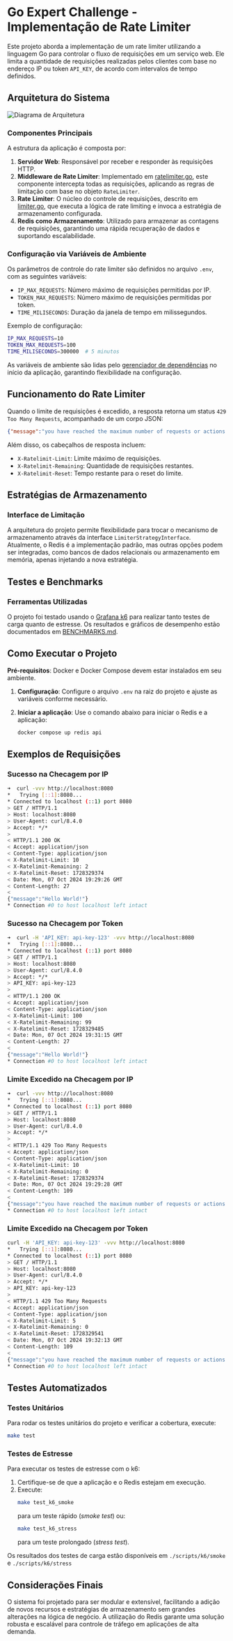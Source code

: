 
# Go Expert Challenge - Implementação de Rate Limiter

Este projeto aborda a implementação de um rate limiter utilizando a linguagem Go para controlar o fluxo de requisições em um serviço web. Ele limita a quantidade de requisições realizadas pelos clientes com base no endereço IP ou token `API_KEY`, de acordo com intervalos de tempo definidos.

## Arquitetura do Sistema

![Diagrama de Arquitetura](./docs/diagram/diagram.png)

### Componentes Principais

A estrutura da aplicação é composta por:

1. **Servidor Web**: Responsável por receber e responder às requisições HTTP.
2. **Middleware de Rate Limiter**: Implementado em [ratelimiter.go](internal/infra/web/middlewares/ratelimiter.go), este componente intercepta todas as requisições, aplicando as regras de limitação com base no objeto `RateLimiter`.
3. **Rate Limiter**: O núcleo do controle de requisições, descrito em [limiter.go](internal/pkg/ratelimiter/limiter.go), que executa a lógica de rate limiting e invoca a estratégia de armazenamento configurada.
4. **Redis como Armazenamento**: Utilizado para armazenar as contagens de requisições, garantindo uma rápida recuperação de dados e suportando escalabilidade.

### Configuração via Variáveis de Ambiente

Os parâmetros de controle do rate limiter são definidos no arquivo `.env`, com as seguintes variáveis:

- `IP_MAX_REQUESTS`: Número máximo de requisições permitidas por IP.
- `TOKEN_MAX_REQUESTS`: Número máximo de requisições permitidas por token.
- `TIME_MILISECONDS`: Duração da janela de tempo em milissegundos.

Exemplo de configuração:
```sh
IP_MAX_REQUESTS=10
TOKEN_MAX_REQUESTS=100
TIME_MILISECONDS=300000  # 5 minutos
```

As variáveis de ambiente são lidas pelo [gerenciador de dependências](internal/pkg/dependencyinjector/injector.go) no início da aplicação, garantindo flexibilidade na configuração.

## Funcionamento do Rate Limiter

Quando o limite de requisições é excedido, a resposta retorna um status `429 Too Many Requests`, acompanhado de um corpo JSON:
```json
{"message":"you have reached the maximum number of requests or actions allowed within a certain time frame"}
```
Além disso, os cabeçalhos de resposta incluem:
- `X-Ratelimit-Limit`: Limite máximo de requisições.
- `X-Ratelimit-Remaining`: Quantidade de requisições restantes.
- `X-Ratelimit-Reset`: Tempo restante para o reset do limite.

## Estratégias de Armazenamento

### Interface de Limitação

A arquitetura do projeto permite flexibilidade para trocar o mecanismo de armazenamento através da interface `LimiterStrategyInterface`. Atualmente, o Redis é a implementação padrão, mas outras opções podem ser integradas, como bancos de dados relacionais ou armazenamento em memória, apenas injetando a nova estratégia.

## Testes e Benchmarks

### Ferramentas Utilizadas

O projeto foi testado usando o [Grafana k6](https://k6.io/) para realizar tanto testes de carga quanto de estresse. Os resultados e gráficos de desempenho estão documentados em [BENCHMARKS.md](./BENCHMARKS.md).

## Como Executar o Projeto

**Pré-requisitos**: Docker e Docker Compose devem estar instalados em seu ambiente.

1. **Configuração**: Configure o arquivo `.env` na raiz do projeto e ajuste as variáveis conforme necessário.

2. **Iniciar a aplicação**: Use o comando abaixo para iniciar o Redis e a aplicação:
   ```sh
   docker compose up redis api
   ```

## Exemplos de Requisições

### Sucesso na Checagem por IP
```sh
➜  curl -vvv http://localhost:8080
*   Trying [::1]:8080...
* Connected to localhost (::1) port 8080
> GET / HTTP/1.1
> Host: localhost:8080
> User-Agent: curl/8.4.0
> Accept: */*
> 
< HTTP/1.1 200 OK
< Accept: application/json
< Content-Type: application/json
< X-Ratelimit-Limit: 10
< X-Ratelimit-Remaining: 2
< X-Ratelimit-Reset: 1728329374
< Date: Mon, 07 Oct 2024 19:29:26 GMT
< Content-Length: 27
< 
{"message":"Hello World!"}
* Connection #0 to host localhost left intact
```

### Sucesso na Checagem por Token
```sh
➜  curl -H 'API_KEY: api-key-123' -vvv http://localhost:8080
*   Trying [::1]:8080...
* Connected to localhost (::1) port 8080
> GET / HTTP/1.1
> Host: localhost:8080
> User-Agent: curl/8.4.0
> Accept: */*
> API_KEY: api-key-123
> 
< HTTP/1.1 200 OK
< Accept: application/json
< Content-Type: application/json
< X-Ratelimit-Limit: 100
< X-Ratelimit-Remaining: 99
< X-Ratelimit-Reset: 1728329485
< Date: Mon, 07 Oct 2024 19:31:15 GMT
< Content-Length: 27
< 
{"message":"Hello World!"}
* Connection #0 to host localhost left intact
```

### Limite Excedido na Checagem por IP
```sh
➜  curl -vvv http://localhost:8080
*   Trying [::1]:8080...
* Connected to localhost (::1) port 8080
> GET / HTTP/1.1
> Host: localhost:8080
> User-Agent: curl/8.4.0
> Accept: */*
> 
< HTTP/1.1 429 Too Many Requests
< Accept: application/json
< Content-Type: application/json
< X-Ratelimit-Limit: 10
< X-Ratelimit-Remaining: 0
< X-Ratelimit-Reset: 1728329374
< Date: Mon, 07 Oct 2024 19:29:28 GMT
< Content-Length: 109
< 
{"message":"you have reached the maximum number of requests or actions allowed within a certain time frame"}
* Connection #0 to host localhost left intact
```

### Limite Excedido na Checagem por Token
```sh
curl -H 'API_KEY: api-key-123' -vvv http://localhost:8080
*   Trying [::1]:8080...
* Connected to localhost (::1) port 8080
> GET / HTTP/1.1
> Host: localhost:8080
> User-Agent: curl/8.4.0
> Accept: */*
> API_KEY: api-key-123
> 
< HTTP/1.1 429 Too Many Requests
< Accept: application/json
< Content-Type: application/json
< X-Ratelimit-Limit: 5
< X-Ratelimit-Remaining: 0
< X-Ratelimit-Reset: 1728329541
< Date: Mon, 07 Oct 2024 19:32:13 GMT
< Content-Length: 109
< 
{"message":"you have reached the maximum number of requests or actions allowed within a certain time frame"}
* Connection #0 to host localhost left intact
```

## Testes Automatizados

### Testes Unitários

Para rodar os testes unitários do projeto e verificar a cobertura, execute:
```sh
make test
```

### Testes de Estresse

Para executar os testes de estresse com o k6:
1. Certifique-se de que a aplicação e o Redis estejam em execução.
2. Execute:
   ```sh
   make test_k6_smoke
   ```
   para um teste rápido (_smoke test_) ou:
   ```sh
   make test_k6_stress
   ```
   para um teste prolongado (_stress test_).

Os resultados dos testes de carga estão disponíveis em `./scripts/k6/smoke` e `./scripts/k6/stress`

## Considerações Finais

O sistema foi projetado para ser modular e extensível, facilitando a adição de novos recursos e estratégias de armazenamento sem grandes alterações na lógica de negócio. A utilização do Redis garante uma solução robusta e escalável para controle de tráfego em aplicações de alta demanda.